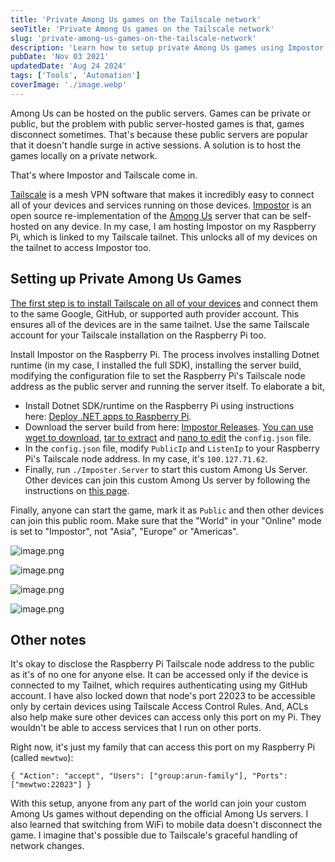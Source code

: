 ```yaml
---
title: 'Private Among Us games on the Tailscale network'
seoTitle: 'Private Among Us games on the Tailscale network'
slug: 'private-among-us-games-on-the-tailscale-network'
description: 'Learn how to setup private Among Us games using Impostor and Tailscale. This enables you to host custom games without depending on the official servers.'
pubDate: 'Nov 03 2021'
updatedDate: 'Aug 24 2024'
tags: ['Tools', 'Automation']
coverImage: './image.webp'
---
```


Among Us can be hosted on the public servers. Games can be private or public, but the problem with public server-hosted games is that, games disconnect sometimes. That's because these public servers are popular that it doesn't handle surge in active sessions. A solution is to host the games locally on a private network.

That's where Impostor and Tailscale come in.

[Tailscale](https://blogarunsathiya.wordpress.com/tag/tailscale/) is a mesh VPN software that makes it incredibly easy to connect all of your devices and services running on those devices. [Impostor](https://github.com/Impostor/Impostor/) is an open source re-implementation of the [Among Us](https://www.innersloth.com/games/among-us/) server that can be self-hosted on any device. In my case, I am hosting Impostor on my Raspberry Pi, which is linked to my Tailscale tailnet. This unlocks all of my devices on the tailnet to access Impostor too.

## Setting up Private Among Us Games

[The first step is to install Tailscale on all of your devices](https://tailscale.com/kb/1017/install/) and connect them to the same Google, GitHub, or supported auth provider account. This ensures all of the devices are in the same tailnet. Use the same Tailscale account for your Tailscale installation on the Raspberry Pi too.

Install Impostor on the Raspberry Pi. The process involves installing Dotnet runtime (in my case, I installed the full SDK), installing the server build, modifying the configuration file to set the Raspberry Pi's Tailscale node address as the public server and running the server itself. To elaborate a bit,

- Install Dotnet SDK/runtime on the Raspberry Pi using instructions here: [Deploy .NET apps to Raspberry Pi](https://docs.microsoft.com/en-us/dotnet/iot/deployment).
- Download the server build from here: [Impostor Releases](https://github.com/Impostor/Impostor/releases). [You can use wget to download](https://www.gnu.org/software/wget/manual/wget.html), [tar to extract](https://linuxize.com/post/how-to-extract-unzip-tar-gz-file/) and [nano to edit](https://www.nano-editor.org/dist/v2.2/nano.html) the `config.json` file.
- In the `config.json` file, modify `PublicIp` and `ListenIp` to your Raspberry Pi's Tailscale node address. In my case, it's `100.127.71.62`.
- Finally, run `./Imposter.Server` to start this custom Among Us Server.
  Other devices can join this custom Among Us server by following the instructions on [this page](https://impostor.github.io/Impostor/).

Finally, anyone can start the game, mark it as `Public` and then other devices can join this public room. Make sure that the "World" in your "Online" mode is set to "Impostor", not "Asia", "Europe" or "Americas".

![image.png](https://portfolio.75d17a47b6c80ac40b0e7e44a4a8517d.r2.cloudflarestorage.com/blog/assets/private-among-us-games-on-the-tailscale-network-039db48d-d183-45f4-b9e7-a52ca42cdbd0.png?X-Amz-Algorithm=AWS4-HMAC-SHA256&X-Amz-Content-Sha256=UNSIGNED-PAYLOAD&X-Amz-Credential=8367778c331a87824282df96c3af94ca%2F20240825%2Fauto%2Fs3%2Faws4_request&X-Amz-Date=20240825T062628Z&X-Amz-Expires=3600&X-Amz-Signature=3178a84724944431b1bdccc4007f599acb160904f0d26f7ecd1d217ffede44fb&X-Amz-SignedHeaders=host&x-id=GetObject)

![image.png](https://portfolio.75d17a47b6c80ac40b0e7e44a4a8517d.r2.cloudflarestorage.com/blog/assets/private-among-us-games-on-the-tailscale-network-954b6a83-28b1-4707-9dda-d263dd8a5dd8.png?X-Amz-Algorithm=AWS4-HMAC-SHA256&X-Amz-Content-Sha256=UNSIGNED-PAYLOAD&X-Amz-Credential=8367778c331a87824282df96c3af94ca%2F20240825%2Fauto%2Fs3%2Faws4_request&X-Amz-Date=20240825T062628Z&X-Amz-Expires=3600&X-Amz-Signature=c7939d102b901d414317a3742416671dd573762c49ed240a2cf43c495b452bd3&X-Amz-SignedHeaders=host&x-id=GetObject)

![image.png](https://portfolio.75d17a47b6c80ac40b0e7e44a4a8517d.r2.cloudflarestorage.com/blog/assets/private-among-us-games-on-the-tailscale-network-43079733-26cb-4f4a-b37f-b2ce47640f60.png?X-Amz-Algorithm=AWS4-HMAC-SHA256&X-Amz-Content-Sha256=UNSIGNED-PAYLOAD&X-Amz-Credential=8367778c331a87824282df96c3af94ca%2F20240825%2Fauto%2Fs3%2Faws4_request&X-Amz-Date=20240825T062628Z&X-Amz-Expires=3600&X-Amz-Signature=ecb73c6a6e2f238ac8da84253435a06878c3df1f5f5684767b467d10df5f2cf0&X-Amz-SignedHeaders=host&x-id=GetObject)

![image.png](https://portfolio.75d17a47b6c80ac40b0e7e44a4a8517d.r2.cloudflarestorage.com/blog/assets/private-among-us-games-on-the-tailscale-network-ad192dfe-ca42-414e-958c-c99ceaf84bdf.png?X-Amz-Algorithm=AWS4-HMAC-SHA256&X-Amz-Content-Sha256=UNSIGNED-PAYLOAD&X-Amz-Credential=8367778c331a87824282df96c3af94ca%2F20240825%2Fauto%2Fs3%2Faws4_request&X-Amz-Date=20240825T062628Z&X-Amz-Expires=3600&X-Amz-Signature=0ec23bb339d2b832148c876aef6803e3ec409dbec41846aebe746d046378c88b&X-Amz-SignedHeaders=host&x-id=GetObject)

## Other notes

It's okay to disclose the Raspberry Pi Tailscale node address to the public as it's of no one for anyone else. It can be accessed only if the device is connected to my Tailnet, which requires authenticating using my GitHub account. I have also locked down that node's port 22023 to be accessible only by certain devices using Tailscale Access Control Rules. And, ACLs also help make sure other devices can access only this port on my Pi. They wouldn't be able to access services that I run on other ports.

Right now, it's just my family that can access this port on my Raspberry Pi (called `mewtwo`):

```text
{ "Action": "accept", "Users": ["group:arun-family"], "Ports": ["mewtwo:22023"] }
```

With this setup, anyone from any part of the world can join your custom Among Us games without depending on the official Among Us servers. I also learned that switching from WiFi to mobile data doesn't disconnect the game. I imagine that's possible due to Tailscale's graceful handling of network changes.
